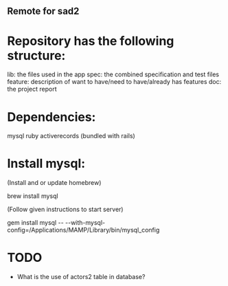 Remote for sad2
---------------

# Repository has the following structure:

lib: the files used in the app
spec: the combined specification and test files
feature: description of want to have/need to have/already has features
doc: the project report

# Dependencies:

mysql
ruby
activerecords (bundled with rails)

# Install mysql:

(Install and or update homebrew)

brew install mysql

(Follow given instructions to start server)

gem install mysql -- --with-mysql-config=/Applications/MAMP/Library/bin/mysql_config

# TODO

- What is the use of actors2 table in database?
